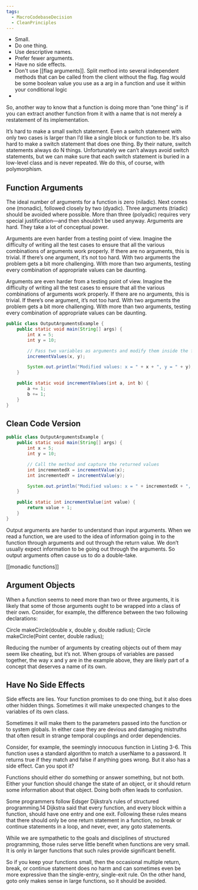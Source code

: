 ```yaml
---
tags:
  - MacroCodebaseDecision
  - CleanPrinciples
---
```

- Small.
- Do one thing.
- Use descriptive names.
- Prefer fewer arguments.
- Have no side effects.
- Don't use [[flag arguments]]. Split method into several independent methods that can be called from the client without the flag.  flag would be some boolean value you use as a arg in a function and use it within your conditional logic 
-  
So, another way to know that a function is doing more than “one thing” is if you can extract another function from it with a name that is not merely a restatement of its implementation.


It’s hard to make a small switch statement. Even a switch statement with only two cases is larger than I’d like a single block or function to be. It’s also hard to make a switch statement that does one thing. By their nature, switch statements always do  N  things. Unfortunately we can’t always avoid switch statements, but we  can  make sure that each switch statement is buried in a low-level class and is never repeated. We do this, of course, with polymorphism.


 
## Function Arguments
The ideal number of arguments for a function is zero (niladic).  Next comes one (monadic), followed closely  by two (dyadic). Three arguments (triadic) should be avoided where possible. More than  three (polyadic) requires very special justification—and then shouldn’t be used anyway. Arguments are hard. They take a lot of conceptual power.

 
Arguments are even harder from a testing point of view. Imagine the difficulty of writing all the test cases to ensure that all the various combinations of arguments work properly. If there are no arguments, this is trivial. If there’s one argument, it’s not too hard. 
With two arguments the problem gets a bit more challenging. With more than two arguments, testing every combination of appropriate values can be daunting.


 
Arguments are even harder from a testing point of view. Imagine the difficulty of writing all the test cases to ensure that all the various combinations of arguments work properly. If there are no arguments, this is trivial. If there’s one argument, it’s not too hard. 
With two arguments the problem gets a bit more challenging. With more than two arguments, testing every combination of appropriate values can be daunting.


```java
public class OutputArgumentsExample {
    public static void main(String[] args) {
        int x = 5;
        int y = 10;

        // Pass two variables as arguments and modify them inside the function
        incrementValues(x, y);

        System.out.println("Modified values: x = " + x + ", y = " + y);
    }

    public static void incrementValues(int a, int b) {
        a += 1;
        b += 1;
    }
}
```

## Clean Code Version
```java
public class OutputArgumentsExample {
    public static void main(String[] args) {
        int x = 5;
        int y = 10;

        // Call the method and capture the returned values
        int incrementedX = incrementValue(x);
        int incrementedY = incrementValue(y);

        System.out.println("Modified values: x = " + incrementedX + ", y = " + incrementedY);
    }

    public static int incrementValue(int value) {
        return value + 1;
    }
}
```



Output arguments are harder to understand than input arguments. When we read a function, we are used to the idea of information going  in to the function through arguments and  out  through the return value. We don’t usually expect information to be going out through the arguments. So output arguments often cause us to do a double-take.

[[monadic functions]]


## Argument Objects
When a function seems to need more than two or three arguments, it is likely that some of those arguments ought to be wrapped into a class of their own. Consider, for example, the difference between the two following declarations:

Circle makeCircle(double x, double y, double radius); 
Circle makeCircle(Point center, double radius); 

Reducing the number of arguments by creating objects out of them may seem like cheating, but it’s not. When groups of variables are passed together, the way x and y are in the example above, they are likely part of a concept that deserves a name of its own.



## Have No Side Effects
Side effects are lies. Your function promises to do one thing, but it also does other  hidden things. Sometimes it will make unexpected changes to the variables of its own class. 

Sometimes it will make them to the parameters passed into the function or to system globals. In either case they are devious and damaging mistruths that often result in strange temporal couplings and order dependencies. 

Consider, for example, the seemingly innocuous function in Listing 3-6. This function uses a standard algorithm to match a userName to a password. It returns true if they match and false if anything goes wrong. But it also has a side effect. Can you spot it?



Functions should either do something or answer something, but not both. Either your function should change the state of an object, or it should return some information about that object. Doing both often leads to confusion.



Some programmers follow Edsger Dijkstra’s rules of structured programming.14 Dijkstra said that every function, and every block within a function, should have one entry and one exit. Following these rules means that there should only be one return statement in a function, no break or continue statements in a loop, and never,  ever,  any goto statements.


While we are sympathetic to the goals and disciplines of structured programming, those rules serve little benefit when functions are very small. It is only in larger functions that such rules provide significant benefit. 

So if you keep your functions small, then the occasional multiple return, break, or continue statement does no harm and can sometimes even be more expressive than the single-entry, single-exit rule. On the other hand, goto only makes sense in large functions, so it should be avoided.